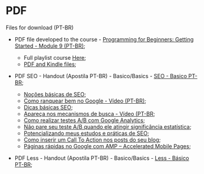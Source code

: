 # PDF
Files for download (PT-BR)

* PDF file developed to the course - [Programming for Beginners: Getting Started - Module 9 (PT-BR)](https://dsperax.github.io/#projects);
  * Full playlist course [Here](https://www.youtube.com/playlist?list=PLmqkw6CHug4g-4eIksKO-a_biyxz0-EU-);
  * [PDF and Kindle files](https://github.com/dsperax/pdf-for-download/tree/main/Getting%20Started%20-%20Module%209%20(PT-BR)%20-%20PDF-Kindle);

* PDF SEO - Handout (Apostila PT-BR) - Basico/Basics - [SEO - Basico PT-BR](https://github.com/dsperax/pdf-for-download/blob/main/SEO%20-%20B%C3%A1sico%20(PT-BR)/SEO%20-%20Apostila%20(PT-BR).pdf);
  * [Noções básicas de SEO](https://www.alura.com.br/artigos/nocoes-basicas-de-seo);
  * [Como ranquear bem no Google - Vídeo (PT-BR)](https://www.youtube.com/watch?v=PfGyzrLGqZ8);
  * [Dicas básicas SEO](https://www.alura.com.br/artigos/dicas-de-seo-que-eu-devia-ter-escutado-no-inicio-de-minha-carreira);
  * [Apareça nos mecanismos de busca - Vídeo (PT-BR](https://www.youtube.com/watch?v=DIhn1aXVVDE);
  * [Como realizar testes A/B com Google Analytics](https://blog.caelum.com.br/como-realizar-testes-ab-com-o-google-analytics/);
  * [Não pare seu teste A/B quando ele atingir significância estatística](https://blog.caelum.com.br/nao-pare-seu-teste-ab-quando-ele-atingir-significancia-estatistica/);
  * [Potencializando meus estudos e práticas de SEO](https://www.alura.com.br/artigos/potencializando-meus-estudos-e-praticas-de-seo);
  * [Como inserir um Call To Action nos posts do seu blog](https://www.alura.com.br/artigos/como-inserir-um-call-to-action-nos-posts-do-seu-blog);
  * [Páginas rápidas no Google com AMP – Accelerated Mobile Pages](https://blog.caelum.com.br/paginas-rapidas-no-google-com-amp-accelerated-mobile-pages/);

* PDF Less - Handout (Apostila PT-BR) - Basico/Basics - [Less - Básico PT-BR](https://github.com/dsperax/pdf-for-download/blob/main/Less%20-%20B%C3%A1sico%20(PT-BR)/Less%20-%20B%C3%A1sico.pdf);
